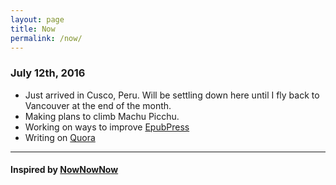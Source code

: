 ```yaml
---
layout: page
title: Now
permalink: /now/
---
```


### July 12th, 2016
- Just arrived in Cusco, Peru. Will be settling down here until I fly back to Vancouver at the end of the month.
- Making plans to climb Machu Picchu.
- Working on ways to improve [EpubPress](https://epub.press)
- Writing on [Quora](https://www.quora.com/profile/Harold-Treen)

----

#### Inspired by [NowNowNow](http://nownownow.com/)
